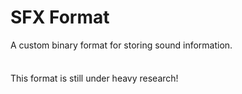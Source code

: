 # SFX Format

A custom binary format for storing sound information.

<div class="warning custom-block" style="padding-top: 8px">

This format is still under heavy research!

</div>
